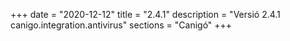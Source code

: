 +++
date        = "2020-12-12"
title       = "2.4.1"
description = "Versió 2.4.1 canigo.integration.antivirus"
sections    = "Canigó"
+++